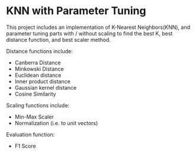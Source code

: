 # KNN with Parameter Tuning

This project includes an implementation of K-Nearest Neighbors(KNN), and parameter tuning parts with / without scaling to find the best K, best distance function, and best scaler method.

Distance functions include:
 - Canberra Distance
 - Minkowski Distance
 - Euclidean distance
 - Inner product distance
 - Gaussian kernel distance
 - Cosine Similarity
 
Scaling functions include:
 - Min-Max Scaler
 - Normalization (i.e. to unit vectors)
 
Evaluation function:
 - F1 Score

